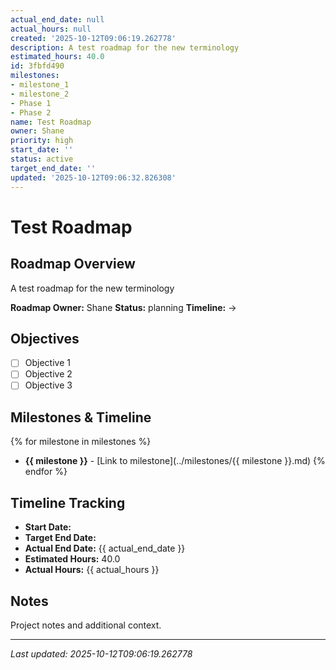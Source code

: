 ```yaml
---
actual_end_date: null
actual_hours: null
created: '2025-10-12T09:06:19.262778'
description: A test roadmap for the new terminology
estimated_hours: 40.0
id: 3fbfd490
milestones:
- milestone_1
- milestone_2
- Phase 1
- Phase 2
name: Test Roadmap
owner: Shane
priority: high
start_date: ''
status: active
target_end_date: ''
updated: '2025-10-12T09:06:32.826308'
---
```


# Test Roadmap

## Roadmap Overview

A test roadmap for the new terminology

**Roadmap Owner:** Shane
**Status:** planning
**Timeline:**  → 

## Objectives

- [ ] Objective 1
- [ ] Objective 2
- [ ] Objective 3

## Milestones & Timeline

{% for milestone in milestones %}
- **{{ milestone }}** - [Link to milestone](../milestones/{{ milestone }}.md)
{% endfor %}

## Timeline Tracking

- **Start Date:** 
- **Target End Date:** 
- **Actual End Date:** {{ actual_end_date }}
- **Estimated Hours:** 40.0
- **Actual Hours:** {{ actual_hours }}

## Notes

Project notes and additional context.

---
*Last updated: 2025-10-12T09:06:19.262778*